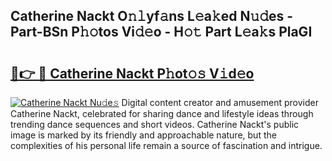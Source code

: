 ## Catherine Nackt O𝚗𝚕yf𝚊ns L𝚎a𝚔ed N𝚞𝚍es - Part-BSn P𝚑𝚘tos Vi𝚍𝚎o - H𝚘𝚝 Part L𝚎a𝚔s PlaGI

# <h2><a href="http://kf18g0.oniu.top/?m=Catherine+Nackt">🔗👉 🔴 Catherine Nackt P𝚑ot𝚘𝚜 V𝚒d𝚎o</a></h2>

[![Catherine Nackt Nu𝚍e𝚜](https://i.imgur.com/0qMVB7G.gif)](http://kf18g0.oniu.top/?m=Catherine+Nackt)
Digital content creator and amusement provider Catherine Nackt, celebrated for sharing dance and lifestyle ideas through trending dance sequences and short videos. Catherine Nackt's public image is marked by its friendly and approachable nature, but the complexities of his personal life remain a source of fascination and intrigue.  
